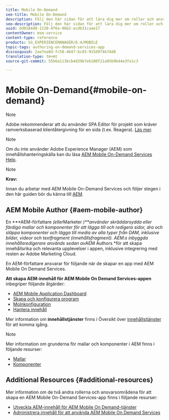 ```yaml
---
title: Mobile On-Demand
seo-title: Mobile On-Demand
description: Följ den här sidan för att lära dig mer om roller och ansvarsområden för författaren av AEM-baserade mobiltjänster.
seo-description: Följ den här sidan för att lära dig mer om roller och ansvarsområden för författaren av AEM-baserade mobiltjänster.
uuid: dd0184d8-1220-4f6a-96b2-acdb31caae17
contentOwner: msm-service
content-type: reference
products: SG_EXPERIENCEMANAGER/6.4/MOBILE
topic-tags: authoring-on-demand-services-app
discoiquuid: 2ae7ea8d-fc58-4647-bc83-915d9f4b7dd8
translation-type: tm+mt
source-git-commit: 55b6a113bcb4d39b7eb100f21a05b9b44e3fe1c3

---
```



# Mobile On-Demand{#mobile-on-demand}

>[!NOTE]
>
>Adobe rekommenderar att du använder SPA Editor för projekt som kräver ramverksbaserad klientåtergivning för en sida (t.ex. Reagera). [Läs mer](/help/sites-developing/spa-overview.md).

>[!NOTE]
>
>Om du inte använder Adobe Experience Manager (AEM) som innehållshanteringskälla kan du läsa [AEM Mobile On-Demand Services Help](https://helpx.adobe.com/digital-publishing-solution/topics.html).

>[!NOTE]
>
>**Krav:**
>
>Innan du arbetar med AEM Mobile On-Demand Services och följer stegen i den här guiden bör du känna till [AEM](/help/sites-deploying/deploy.md).

## AEM Mobile Author {#aem-mobile-author}

En ***AEM-författare *(eller*Marketer *)**använder skräddarsydda eller färdiga mallar och komponenter för att lägga till och redigera sidor, dra och släppa komponenter och lägga till media av alla typer från DAM, inklusive bilder, videor och textfragment (innehållsfragment). AEM:s inbyggda innehållsredigerare används sedan av*AEM Authors *för att skapa innehållsrika och relevanta upplevelser i appen, inklusive integrering med resten av Adobe Marketing Cloud.

En AEM-författare ansvarar för följande när de skapar en app med AEM Mobile On Demand Services.

**Att skapa AEM-innehåll för AEM Mobile On Demand Services-appen** inbegriper följande åtgärder:

* [AEM Mobile Application Dashboard](/help/mobile/mobile-apps-ondemand-application-dashboard.md)
* [Skapa och konfigurera program](/help/mobile/mobile-apps-ondemand-application-create-configure-action.md)
* [Molnkonfiguration](/help/mobile/mobile-on-demand-associating-an-on-demand-app-to-cloud-configuration.md)
* [Hantera innehåll](/help/mobile/mobile-apps-ondemand-manage-content-ondemand.md)

Mer information om **innehållstjänster** finns i Översikt över [innehållstjänster](/help/mobile/develop-content-as-a-service.md) för att komma igång.

>[!NOTE]
>
>Mer information om grunderna för mallar och komponenter i AEM finns i följande resurser:
>
>* [Mallar](/help/sites-developing/templates.md)
>* [Komponenter](/help/sites-developing/components.md)
>



## Additional Resources {#additional-resources}

Mer information om de två andra rollerna och ansvarsområdena för att skapa en AEM Mobile On-Demand Services-app finns i följande resurser:

* [Utveckla AEM-innehåll för AEM Mobile On Demand-tjänster](/help/mobile/aem-mobile-on-demand.md)
* [Administrera innehåll för att använda AEM Mobile On Demand Services](/help/mobile/aem-mobile.md)


